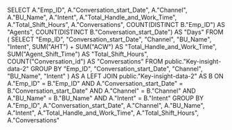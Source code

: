 SELECT
    A."Emp_ID",
    A."Conversation_start_Date",
    A."Channel",
    A."BU_Name",
    A."Intent",
    A."Total_Handle_and_Work_Time",
    A."Total_Shift_Hours",
    A."Conversations",
    COUNT(DISTINCT B."Emp_ID") AS "Agents",
    COUNT(DISTINCT B."Conversation_start_Date") AS "Days"
FROM
(
    SELECT 
        "Emp_ID",
        "Conversation_start_Date",
        "Channel",
        "BU_Name",
        "Intent",
        SUM("AHT") + SUM("ACW") AS "Total_Handle_and_Work_Time",
        SUM("Agent_Shift_Time") AS "Total_Shift_Hours",
        COUNT("Conversation_id") AS "Conversations"
    FROM 
        public."Key-insight-data-2"
    GROUP BY 
        "Emp_ID", "Conversation_start_Date", "Channel", "BU_Name", "Intent"
) AS A
LEFT JOIN public."Key-insight-data-2" AS B
    ON A."Emp_ID" = B."Emp_ID" 
    AND A."Conversation_start_Date" = B."Conversation_start_Date" 
    AND A."Channel" = B."Channel" 
    AND A."BU_Name" = B."BU_Name" 
    AND A."Intent" = B."Intent"
GROUP BY 
    A."Emp_ID",
    A."Conversation_start_Date",
    A."Channel",
    A."BU_Name",
    A."Intent",
    A."Total_Handle_and_Work_Time",
    A."Total_Shift_Hours",
    A."Conversations"
